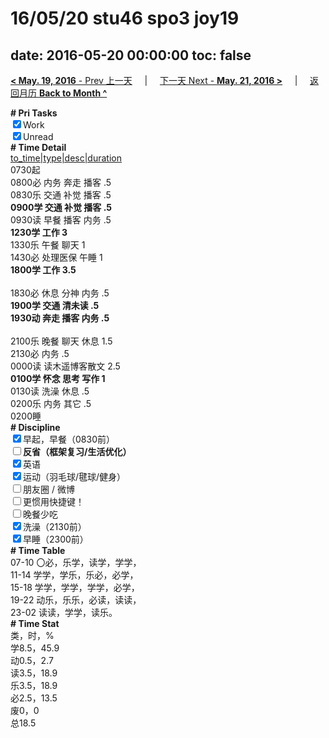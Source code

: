 # 16/05/20 stu46 spo3 joy19

date: 2016-05-20 00:00:00
toc: false
---
[**< May. 19, 2016** - Prev 上一天](/lifelogs/2016/05/d19.md) &nbsp; &nbsp; | &nbsp; &nbsp; [下一天 Next - **May. 21, 2016 >**](/lifelogs/2016/05/d21.md) &nbsp; &nbsp; |  &nbsp; &nbsp; [返回月历 **Back to Month ^**](/lifelogs/2016/05/index.md)
<br/><div><b># Pri Tasks</b></div><div><input checked="true" type="checkbox"/>Work</div><div><input checked="true" type="checkbox"/>Unread</div><div><b># Time Detail</b></div><div><u>to_time|type|desc|duration</u></div><div>0730起</div><div>0800必 内务 奔走 播客 .5</div><div>0830乐 交通 补觉 播客 .5</div><div><b>0900学 交通 补觉 播客 .5</b></div><div>0930读 早餐 播客 内务 .5</div><div><b>1230学 工作 3</b></div><div>1330乐 午餐 聊天 1</div><div>1430必 处理医保 午睡 1</div><div><b>1800学 工作 3.5</b></div><div><b><br/></b></div><div>1830必 休息 分神 内务 .5</div><div><b>1900学 交通 清未读 .5</b></div><div><b>1930动 奔走 播客 内务 .5</b></div><div><b><br/></b></div><div>2100乐 晚餐 聊天 休息 1.5</div><div>2130必 内务 .5</div><div>0000读 读木遥博客散文 2.5</div><div><b>0100学 怀念 思考 写作 1</b></div><div>0130读 洗澡 休息 .5</div><div>0200乐 内务 其它 .5</div><div>0200睡</div><div><b># Discipline</b></div><div><input checked="true" type="checkbox"/>早起，早餐（0830前）</div><div><b><input type="checkbox"/>反省（框架复习/生活优化）</b></div><div><input checked="true" type="checkbox"/>英语</div><div><input checked="true" type="checkbox"/>运动（羽毛球/毽球/健身）</div><div><input type="checkbox"/>朋友圈 / 微博</div><div><input type="checkbox"/>更惯用快捷键！</div><div><input type="checkbox"/>晚餐少吃</div><div><input checked="true" type="checkbox"/>洗澡（2130前）</div><div><input checked="true" type="checkbox"/>早睡（2300前）</div><div><b># Time Table</b></div><div>07-10 〇必，乐学，读学，学学，</div><div>11-14 学学，学乐，乐必，必学，</div><div>15-18 学学，学学，学学，必学，</div><div>19-22 动乐，乐乐，必读，读读，</div><div>23-02 读读，学学，读乐。</div><div><b># Time Stat</b></div><div>类，时，%</div><div>学8.5，45.9</div><div>动0.5，2.7</div><div>读3.5，18.9</div><div>乐3.5，18.9</div><div>必2.5，13.5</div><div>废0，0</div><div>总18.5</div>

